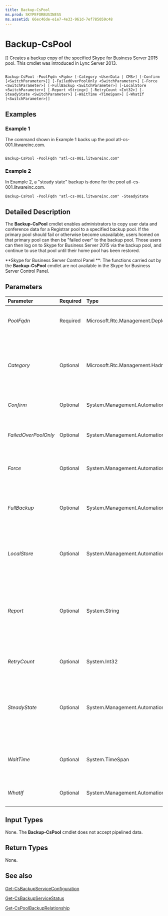 ```yaml
---
title: Backup-CsPool
ms.prod: SKYPEFORBUSINESS
ms.assetid: 66ec46de-e1e7-4e33-961d-7ef785059c48
---
```



# Backup-CsPool
[]
Creates a backup copy of the specified Skype for Business Server 2015 pool. This cmdlet was introduced in Lync Server 2013.
  
    
    


```

Backup-CsPool -PoolFqdn <Fqdn> [-Category <UserData | CMS>] [-Confirm [<SwitchParameter>]] [-FailedOverPoolOnly <SwitchParameter>] [-Force <SwitchParameter>] [-FullBackup <SwitchParameter>] [-LocalStore <SwitchParameter>] [-Report <String>] [-RetryCount <Int32>] [-SteadyState <SwitchParameter>] [-WaitTime <TimeSpan>] [-WhatIf [<SwitchParameter>]]

```


## Examples
<a name="Examples"> </a>


### Example 1

The command shown in Example 1 backs up the pool atl-cs-001.litwareinc.com.
  
    
    

```

Backup-CsPool -PoolFqdn "atl-cs-001.litwareinc.com"
```


### Example 2

In Example 2, a "steady state" backup is done for the pool atl-cs-001.litwareinc.com.
  
    
    

```
Backup-CsPool -PoolFqdn "atl-cs-001.litwareinc.com" -SteadyState
```


## Detailed Description
<a name="DetailedDescription"> </a>

The **Backup-CsPool** cmdlet enables administrators to copy user data and conference data for a Registrar pool to a specified backup pool. If the primary pool should fail or otherwise become unavailable, users homed on that primary pool can then be "failed over" to the backup pool. Those users can then log on to Skype for Business Server 2015 via the backup pool, and continue to use that pool until their home pool has been restored.
  
    
    
 **Skype for Business Server Control Panel **: The functions carried out by the **Backup-CsPool** cmdlet are not available in the Skype for Business Server Control Panel.
  
    
    

## Parameters
<a name="DetailedDescription"> </a>



|**Parameter**|**Required**|**Type**|**Description**|
|:-----|:-----|:-----|:-----|
| _PoolFqdn_ <br/> |Required  <br/> |Microsoft.Rtc.Management.Deploy.Fqdn  <br/> |Fully qualified domain name of the pool being backed up. For example:  <br/>  `-SourcePoolFqdn "atl-cs-001.litwareinc.com"` <br/> |
| _Category_ <br/> |Optional  <br/> |Microsoft.Rtc.Management.Hadr.BackupService.BackupCategory  <br/> |Enables you to select the Skype for Business Server 2015 modules that will be backed up; if this parameter is not present then all the modules will be backed up. Allowed values are:  <br/> CMS  <br/> UserData  <br/> |
| _Confirm_ <br/> |Optional  <br/> |System.Management.Automation.SwitchParameter  <br/> |Prompts you for confirmation before executing the command.  <br/> |
| _FailedOverPoolOnly_ <br/> |Optional  <br/> |System.Management.Automation.SwitchParameter  <br/> |When specified, backup will take place only if the pool is in a failed over state. If you use this parameter then you must also use the FullBackup parameter.  <br/> |
| _Force_ <br/> |Optional  <br/> |System.Management.Automation.SwitchParameter  <br/> |Suppresses the display of any non-fatal error message that might occur when running the command.  <br/> |
| _FullBackup_ <br/> |Optional  <br/> |System.Management.Automation.SwitchParameter  <br/> |When present, backup will not begin until the backup service has reached its final state. You cannot use both the FullBackup parameter and the SteadyState parameter in the same command.  <br/> |
| _LocalStore_ <br/> |Optional  <br/> |System.Management.Automation.SwitchParameter  <br/> |Retrieves the topology information from the local replica of the Central Management store rather than from the Central Management store itself.  <br/> |
| _Report_ <br/> |Optional  <br/> |System.String  <br/> |File path for the log file created when the cmdlet runs. For example:  <br/>  `-Report "C:\\Logs\\BackupPool.html"` <br/> If this file already exists, it will be overwritten when you run the cmdlet.  <br/> By default, reports are written to the AppData\\Local\\Temp folder in your user profile.  <br/> |
| _RetryCount_ <br/> |Optional  <br/> |System.Int32  <br/> |Maximum number of times Backup-CsPool will try to call the backup service before failing.  <br/> |
| _SteadyState_ <br/> |Optional  <br/> |System.Management.Automation.SwitchParameter  <br/> |When present, backup will not begin until the backup service has reached a steady state. A "steady state" occurs when the pool switches to read-only or failover/failback mode, and no longer produces any new data that needs to be backed up.  <br/> |
| _WaitTime_ <br/> |Optional  <br/> |System.TimeSpan  <br/> |Amount of time (in seconds) that the cmdlet will wait before checking to see if the backup service is in either the full state or the steady state.  <br/> |
| _WhatIf_ <br/> |Optional  <br/> |System.Management.Automation.SwitchParameter  <br/> |Describes what would happen if you executed the command without actually executing the command.  <br/> |
   

## Input Types
<a name="InputTypes"> </a>

None. The **Backup-CsPool** cmdlet does not accept pipelined data.
  
    
    

## Return Types
<a name="ReturnTypes"> </a>

None.
  
    
    

## See also
<a name="ReturnTypes"> </a>


#### 


  
    
    
 [Get-CsBackupServiceConfiguration](get-csbackupserviceconfiguration.md)
  
    
    
 [Get-CsBackupServiceStatus](get-csbackupservicestatus.md)
  
    
    
 [Get-CsPoolBackupRelationship](get-cspoolbackuprelationship.md)
